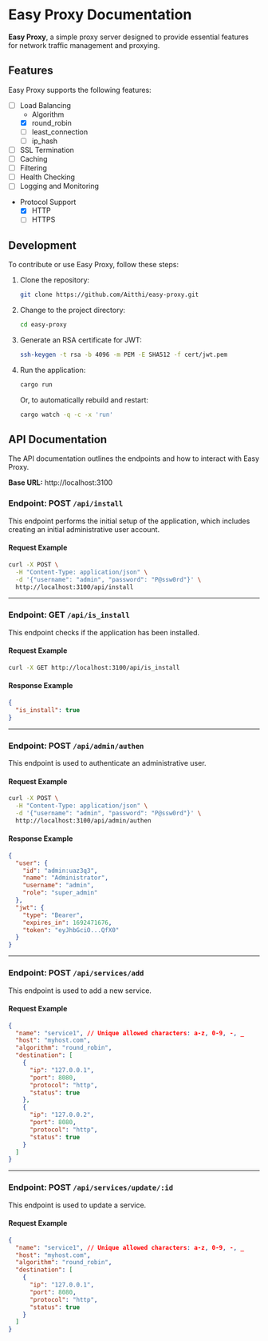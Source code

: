 # Easy Proxy Documentation

**Easy Proxy**, a simple proxy server designed to provide essential features for network traffic management and proxying.

## Features

Easy Proxy supports the following features:

- [ ] Load Balancing
  - Algorithm
  - [x] round_robin
  - [ ] least_connection
  - [ ] ip_hash
- [ ] SSL Termination
- [ ] Caching
- [ ] Filtering
- [ ] Health Checking
- [ ] Logging and Monitoring
- Protocol Support
  - [x] HTTP
  - [ ] HTTPS

## Development

To contribute or use Easy Proxy, follow these steps:

1. Clone the repository:
   ```sh
   git clone https://github.com/Aitthi/easy-proxy.git
   ```
2. Change to the project directory:
   ```sh
   cd easy-proxy
   ```
3. Generate an RSA certificate for JWT:
   ```sh
   ssh-keygen -t rsa -b 4096 -m PEM -E SHA512 -f cert/jwt.pem
   ```
4. Run the application:
   ```sh
   cargo run
   ```
   Or, to automatically rebuild and restart:
   ```sh
   cargo watch -q -c -x 'run'
   ```

## API Documentation

The API documentation outlines the endpoints and how to interact with Easy Proxy.

**Base URL:** http://localhost:3100

### Endpoint: POST `/api/install`

This endpoint performs the initial setup of the application, which includes creating an initial administrative user account.

#### Request Example

```sh
curl -X POST \
  -H "Content-Type: application/json" \
  -d '{"username": "admin", "password": "P@ssw0rd"}' \
  http://localhost:3100/api/install
```

---

### Endpoint: GET `/api/is_install`

This endpoint checks if the application has been installed.

#### Request Example

```sh
curl -X GET http://localhost:3100/api/is_install
```

#### Response Example

```json
{
  "is_install": true
}
```

---

### Endpoint: POST `/api/admin/authen`

This endpoint is used to authenticate an administrative user.

#### Request Example

```sh
curl -X POST \
  -H "Content-Type: application/json" \
  -d '{"username": "admin", "password": "P@ssw0rd"}' \
  http://localhost:3100/api/admin/authen
```

#### Response Example

```json
{
  "user": {
    "id": "admin:uaz3q3",
    "name": "Administrator",
    "username": "admin",
    "role": "super_admin"
  },
  "jwt": {
    "type": "Bearer",
    "expires_in": 1692471676,
    "token": "eyJhbGciO...QfX0"
  }
}
```

---
### Endpoint: POST `/api/services/add`
This endpoint is used to add a new service.
#### Request Example
```json
{
  "name": "service1", // Unique allowed characters: a-z, 0-9, -, _
  "host": "myhost.com",
  "algorithm": "round_robin",
  "destination": [
    {
      "ip": "127.0.0.1",
      "port": 8080,
      "protocol": "http",
      "status": true
    },
    {
      "ip": "127.0.0.2",
      "port": 8080,
      "protocol": "http",
      "status": true
    }
  ]
}
```
---
### Endpoint: POST `/api/services/update/:id`
This endpoint is used to update a service.
#### Request Example
```json
{
  "name": "service1", // Unique allowed characters: a-z, 0-9, -, _
  "host": "myhost.com",
  "algorithm": "round_robin",
  "destination": [
    {
      "ip": "127.0.0.1",
      "port": 8080,
      "protocol": "http",
      "status": true
    }
  ]
}
```